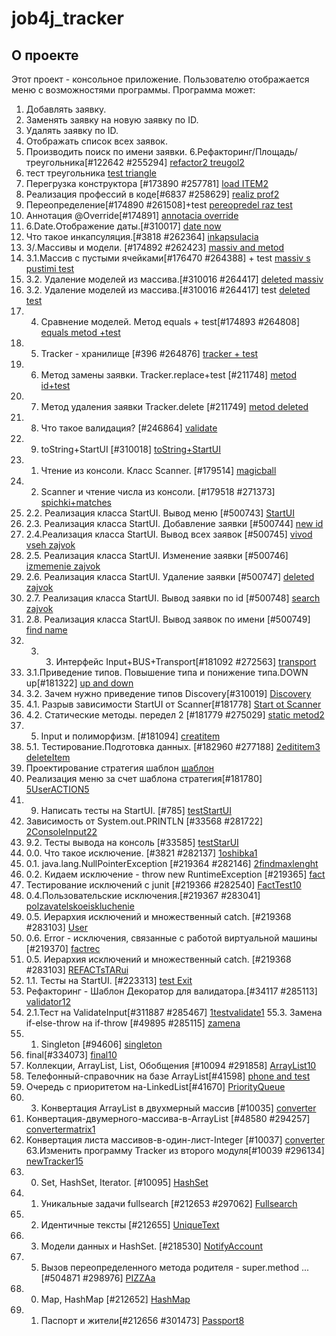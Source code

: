 # job4j_tracker
## О проекте
Этот проект - консольное приложение. Пользователю отображается меню с возможностями программы.
Программа может:
1. Добавлять заявку.
2. Заменять заявку на новую заявку по ID.
3. Удалять заявку по ID.
4. Отображать список всех заявок.
5. Производить поиск по имени заявки.
6.Рефакторинг/Площадь/треугольника[#122642 #255294]
[refactor2 treugol2](https://github.com/as310788/-job4j_tracker/blob/master/images/refactor%20treugol.png)
6. тест треугольника
[test triangle](https://github.com/as310788/-job4j_tracker/blob/master/images/test%20triangle.png)
7. Перегрузка конструктора [#173890 #257781]
[load ITEM2](https://github.com/as310788/-job4j_tracker/blob/master/images/LOAD%20ITEM.png)
8. Реализация профессий в коде[#6837 #258629]
[realiz prof2](https://github.com/as310788/-job4j_tracker/blob/master/images/realiz%20prof.png)
9. Переопределение[#174890 #261508]+test
[pereopredel raz test](https://github.com/as310788/-job4j_tracker/blob/master/images/%D0%9F%D0%B5%D1%80%D0%B5%D0%BE%D0%BF%D1%80%D0%B5%D0%B4%D0%B5%D0%BB%D0%B5%D0%BD%D0%B8%D0%B5.png)
10. Аннотация @Override[#174891]
[annotacia override](https://github.com/as310788/-job4j_tracker/blob/master/images/override.png)
11. 6.Date.Отображение даты.[#310017]
[date now](https://github.com/as310788/-job4j_tracker/blob/master/images/view%20date.png)
12. Что такое инкапсуляция.[#3818 #262364]
[inkapsulacia](https://github.com/as310788/-job4j_tracker/blob/master/images/%D0%A7%D1%82%D0%BE%20%D1%82%D0%B0%D0%BA%D0%BE%D0%B5%20%D0%B8%D0%BD%D0%BA%D0%B0%D0%BF%D1%81%D1%83%D0%BB%D1%8F%D1%86%D0%B8%D1%8F..png)
13. 3/.Массивы и модели. [#174892 #262423]
[massiv and metod](https://github.com/as310788/-job4j_tracker/blob/master/images/metod%20and%20massiv.png)
14. 3.1.Массив с пустыми ячейками[#176470 #264388] + test
[massiv s pustimi test](https://github.com/as310788/-job4j_tracker/blob/master/images/%D0%BF%D1%83%D1%81%D1%82%D0%BE%D0%B9%20%D0%BC%D0%B0%D1%81%D1%81%D0%B8%D0%B2.png)
15. 3.2. Удаление моделей из массива.[#310016 #264417]
    [deleted massiv](https://github.com/as310788/-job4j_tracker/commit/62ec5d42292f361fc215bf8b0a02bc6fbe1e54ef)
16. 3.2. Удаление моделей из массива.[#310016 #264417] test
[deleted test](https://github.com/as310788/-job4j_tracker/blob/master/images/test1.png)
17. 4. Сравнение моделей. Метод equals + test[#174893 #264808]
[equals metod +test](https://github.com/as310788/-job4j_tracker/commit/fb09640cd146c46104700b327a36671ee9548521)
18. 5. Tracker - хранилище [#396 #264876]
[tracker + test](https://github.com/as310788/-job4j_tracker/blob/master/images/Tracker%20-%20%D1%85%D1%80%D0%B0%D0%BD%D0%B8%D0%BB%D0%B8%D1%89%D0%B5.png)
19. 6. Метод замены заявки. Tracker.replace+test [#211748]
[metod id+test](https://github.com/as310788/-job4j_tracker/blob/master/images/metod%20id.png)
20. 7. Метод удаления заявки Tracker.delete [#211749]
[metod deleted](https://github.com/as310788/-job4j_tracker/blob/master/images/metod%20deleted.png)
21. 8. Что такое валидация? [#246864]
[validate](https://github.com/as310788/-job4j_tracker/blob/master/images/validacia.png)
22. 9. toString+StartUI [#310018]
[toString+StartUI](https://github.com/as310788/-job4j_tracker/blob/master/images/startUl.png)
23. 1. Чтение из консоли. Класс Scanner. [#179514]
[magicball](https://github.com/as310788/-job4j_tracker/blob/master/images/magicball.png)
24. 2. Scanner и чтение числа из консоли. [#179518 #271373]
[spichki+matches](https://github.com/as310788/-job4j_tracker/blob/master/images/%D1%81%D0%BF%D0%B8%D1%87%D0%BA%D0%B8.png)
25. 2.2. Реализация класса StartUI. Вывод меню [#500743]
[StartUI](https://github.com/as310788/-job4j_tracker/blob/master/images/StartUI.png)
26. 2.3. Реализация класса StartUI. Добавление заявки [#500744]
[new id](https://github.com/as310788/-job4j_tracker/blob/master/images/%D0%B4%D0%BE%D0%B1%D0%B0%D0%B2%D0%BB%D0%B5%D0%BD%D0%B8%D0%B5%20%D0%B7%D0%B0%D1%8F%D0%B2%D0%BA%D0%B8.png)
27. 2.4.Реализация класса StartUI. Вывод всех заявок [#500745]
[vivod vseh zajvok](https://github.com/as310788/-job4j_tracker/blob/master/images/%D0%92%D1%8B%D0%B2%D0%BE%D0%B4%20%D0%B2%D1%81%D0%B5%D1%85%20%D0%B7%D0%B0%D1%8F%D0%B2%D0%BE%D0%BA.png)
28. 2.5. Реализация класса StartUI. Изменение заявки [#500746]
[izmemenie zajvok](https://github.com/as310788/-job4j_tracker/blob/master/images/change%20zajvok.png)
29. 2.6. Реализация класса StartUI. Удаление заявки [#500747]
[deleted zajvok](https://github.com/as310788/-job4j_tracker/blob/master/images/deleted.png)
30. 2.7. Реализация класса StartUI. Вывод заявки по id [#500748]
[search zajvok](https://github.com/as310788/-job4j_tracker/blob/master/images/search%20zajvok.png)
31. 2.8. Реализация класса StartUI. Вывод заявок по имени [#500749]
[find name](https://github.com/as310788/-job4j_tracker/blob/master/images/find%20test.png)
32. 3. 3. Интерфейс Input+BUS+Transport[#181092 #272563]
[transport](https://github.com/as310788/-job4j_tracker/blob/master/images/transport.png)
33. 3.1.Приведение типов. Повышение типа и понижение типа.DOWN up[#181322]
[up and down](https://github.com/as310788/-job4j_tracker/blob/master/images/up%20and%20down.png)
34. 3.2. Зачем нужно приведение типов Discovery[#310019]
[Discovery](https://github.com/as310788/-job4j_tracker/blob/master/images/Vehicle.png)
35. 4.1. Разрыв зависимости StartUI от Scanner[#181778]
[Start ot Scanner](https://github.com/as310788/-job4j_tracker/blob/master/images/razriv.png)
36. 4.2. Статические методы. передел 2 [#181779 #275029]
[static metod2](https://github.com/as310788/-job4j_tracker/commit/d7b8fba6d8324cbce37122825e291058b6a94ac9)
37. 5. Input и полиморфизм. [#181094]
[creatitem](https://github.com/as310788/-job4j_tracker/blob/master/images/create.png)
38. 5.1. Тестирование.Подготовка данных. [#182960 #277188]
[2edititem3 deleteItem](https://github.com/as310788/-job4j_tracker/blob/master/images/edititem.png)
39. Проектирование стратегия шаблон
[шаблон](https://github.com/as310788/-job4j_tracker/blob/master/images/%D1%88%D0%B0%D0%B1%D0%BB%D0%BE%D0%BD.png)
40. Реализация меню за счет шаблона стратегия[#181780]
[5UserACTION5](https://github.com/as310788/-job4j_tracker/blob/master/images/user.png)
41. 9. Написать тесты на StartUI. [#785]
[testStartUI](https://github.com/as310788/-job4j_tracker/blob/master/images/Test%20STARTUI.png)
42. Зависимость от System.out.PRINTLN [#33568 #281722]
[2ConsoleInput22](https://github.com/as310788/-job4j_tracker/blob/master/images/ref.png)
43. 9.2. Тесты вывода на консоль [#33585]
[testStarUI](https://github.com/as310788/-job4j_tracker/blob/master/images/test%202%20StartUI.png)
44. 0.0. Что такое исключение. [#3821 #282137]
[1oshibka1](https://github.com/as310788/-job4j_tracker/blob/master/images/blackaray.png)
45. 0.1. java.lang.NullPointerException [#219364 #282146]
[2findmaxlenght](https://github.com/as310788/-job4j_tracker/blob/master/images/FindMaxLenght.png)
46. 0.2. Кидаем исключение - throw new RuntimeException [#219365]
[fact](https://github.com/as310788/-job4j_tracker/blob/master/images/Fact.png)
47. Тестирование исключений с junit [#219366 #282540]
[FactTest10](https://github.com/as310788/-job4j_tracker/blob/master/images/FactTest.png)
48. 0.4.Пользовательские исключения.[#219367 #283041]
[polzavatelskoeiskluchenie](https://github.com/as310788/-job4j_tracker/blob/master/images/element.png)
49. 0.5. Иерархия исключений и множественный catch. [#219368 #283103]
[User](https://github.com/as310788/-job4j_tracker/blob/master/images/UserStore.png)
50. 0.6. Error - исключения, связанные с работой виртуальной машины [#219370]
[factrec](https://github.com/as310788/-job4j_tracker/commit/bc0ddc693f121150917b5164003f4cad89c6f862)
51. 0.5. Иерархия исключений и множественный catch. [#219368 #283103]
[REFACTsTARui](https://github.com/as310788/-job4j_tracker/blob/master/images/StartUI205.png)
52. 1.1. Тесты на StartUI. [#223313]
[test Exit](https://github.com/as310788/-job4j_tracker/blob/master/images/testExit.png)
53. Рефакторинг - Шаблон Декоратор для валидатора.[#34117 #285113]
[validator12](https://github.com/as310788/-job4j_tracker/blob/master/images/validator.png)
54. 2.1.Тест на ValidateInput[#311887 #285467]
[1testvalidate1](https://github.com/as310788/-job4j_tracker/blob/master/images/test%20validate.png)
55.3. Замена if-else-throw на if-throw [#49895 #285115]
[zamena](https://github.com/as310788/-job4j_tracker/blob/master/images/find.png)
55. 1. Singleton [#94606]
[singleton](https://github.com/as310788/-job4j_tracker/blob/master/images/singletracker.png)
56. final[#334073]
[final10](https://github.com/as310788/-job4j_tracker/blob/master/images/final.png)
57. Коллекции, ArrayList, List, Обобщения [#10094 #291858]
[ArrayList10](https://github.com/as310788/-job4j_tracker/blob/master/images/ArrayList.png)
58. Телефонный-справочник на базе ArrayList[#41598]
[phone and test](https://github.com/as310788/-job4j_tracker/blob/master/images/phone.png)
59. Очередь с приоритетом на-LinkedList[#41670]
[PriorityQueue](https://github.com/as310788/-job4j_tracker/blob/master/images/PriorityQueue.png)
60. 3. Конвертация ArrayList в двухмерный массив [#10035]
[converter](https://github.com/as310788/-job4j_tracker/blob/master/images/converter1000.png)
61. Конвертация-двумерного-массива-в-ArrayList [#48580 #294257]
[convertermatrix1](https://github.com/as310788/-job4j_tracker/blob/master/images/convertermatrix.png)
62. Конвертация листа массивов-в-один-лист-Integer [#10037]
[converter](https://github.com/as310788/-job4j_tracker/blob/master/images/converte2000.png)
63.Изменить программу Tracker из второго модуля[#10039 #296134]
[newTracker15](https://github.com/as310788/-job4j_tracker/blob/master/images/newtracker.png)
63. 0. Set, HashSet, Iterator. [#10095]
[HashSet](https://github.com/as310788/-job4j_tracker/blob/master/images/HashSet.png)
64. 1. Уникальные задачи fullsearch [#212653 #297062]
[Fullsearch](https://github.com/as310788/-job4j_tracker/blob/master/images/Fullsearch.png)
65. 2. Идентичные тексты [#212655]
[UniqueText](https://github.com/as310788/-job4j_tracker/blob/master/images/uniquetekst.png)
66. 3. Модели данных и HashSet. [#218530]
[NotifyAccount](https://github.com/as310788/-job4j_tracker/blob/master/images/Account.png)
67. 5. Вызов переопределенного метода родителя - super.method ... [#504871 #298976]
[PIZZAa](https://github.com/as310788/-job4j_tracker/blob/master/images/PIZZA.png)
68. 0. Map, HashMap [#212652]
[HashMap](https://github.com/as310788/-job4j_tracker/blob/master/images/HashMap.png)
69. 1. Паспорт и жители[#212656 #301473]
[Passport8](https://github.com/as310788/-job4j_tracker/blob/master/images/Passport.png)